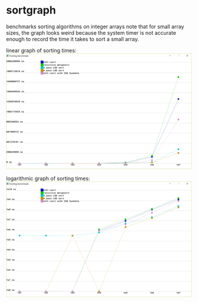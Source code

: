 # sortgraph
benchmarks sorting algorithms on integer arrays
note that for small array sizes, the graph looks weird because the system timer is not accurate enough to record the time it takes to sort a small array.  

linear graph of sorting times:
![alt text](https://github.com/kliu31415/sortgraph/blob/master/linear.png?raw=true)

logarithmic graph of sorting times:
![alt text](https://github.com/kliu31415/sortgraph/blob/master/logarithmic.png?raw=true)
